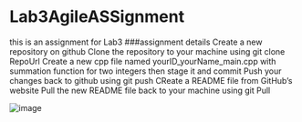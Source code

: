 # Lab3AgileASSignment
this is an assignment for Lab3 
###assignment details 
Create a new repository on github
Clone the repository to your machine using git clone RepoUrl
Create a new cpp file named yourID_yourName_main.cpp with summation function for two integers then stage it and commit
Push your changes back to github using git push
CReate a README file from GitHub’s website
Pull the new README file back to your machine using git Pull

![image](https://github.com/user-attachments/assets/8a17b292-a0ea-491f-9ac0-156836bd54a9)
